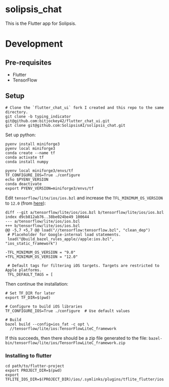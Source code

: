 # solipsis_chat

This is the Flutter app for Solipsis.

# Development

## Pre-requisites

- Flutter
- TensorFlow

## Setup

```shell
# Clone the `flutter_chat_ui` fork I created and this repo to the same directory.
git clone -b typing_indicator git@github.com:bitjockey42/flutter_chat_ui.git
git clone git@github.com:SolipsisAI/solipsis_chat.git
```

Set up python:
```shell
pyenv install miniforge3
pyenv local miniforge3
conda create --name tf
conda activate tf
conda install numpy

pyenv local miniforge3/envs/tf
TF_CONFIGURE_IOS=True ./configure
echo $PYENV_VERSION
conda deactivate
export PYENV_VERSION=miniforge3/envs/tf
```

Edit `tensorflow/lite/ios/ios.bzl` and increase the `TFL_MINIMUM_OS_VERSION` to `12.0` (from [here](https://github.com/tensorflow/tensorflow/issues/55322#issuecomment-1121003765)):
```
diff --git a/tensorflow/lite/ios/ios.bzl b/tensorflow/lite/ios/ios.bzl
index d9cb812ab76..38be024be49 100644
--- a/tensorflow/lite/ios/ios.bzl
+++ b/tensorflow/lite/ios/ios.bzl
@@ -5,7 +5,7 @@ load("//tensorflow:tensorflow.bzl", "clean_dep")
 # Placeholder for Google-internal load statements.
 load("@build_bazel_rules_apple//apple:ios.bzl", "ios_static_framework")
 
-TFL_MINIMUM_OS_VERSION = "9.0"
+TFL_MINIMUM_OS_VERSION = "12.0"
 
 # Default tags for filtering iOS targets. Targets are restricted to Apple platforms.
 TFL_DEFAULT_TAGS = [

```

Then continue the installation:
```shell
# Set TF_DIR for later
export TF_DIR=$(pwd)

# Configure to build iOS libraries
TF_CONFIGURE_IOS=True ./configure  # Use default values

# Build
bazel build --config=ios_fat -c opt \
  //tensorflow/lite/ios:TensorFlowLiteC_framework
```

If this succeeds, then there should be a zip file generated to the file:
`bazel-bin/tensorflow/lite/ios/TensorFlowLiteC_framework.zip`

### Installing to flutter

```shell
cd path/to/flutter-project
export PROJECT_DIR=$(pwd)
export TFLITE_IOS_DIR=$(PROJECT_DIR)/ios/.symlinks/plugins/tflite_flutter/ios
```